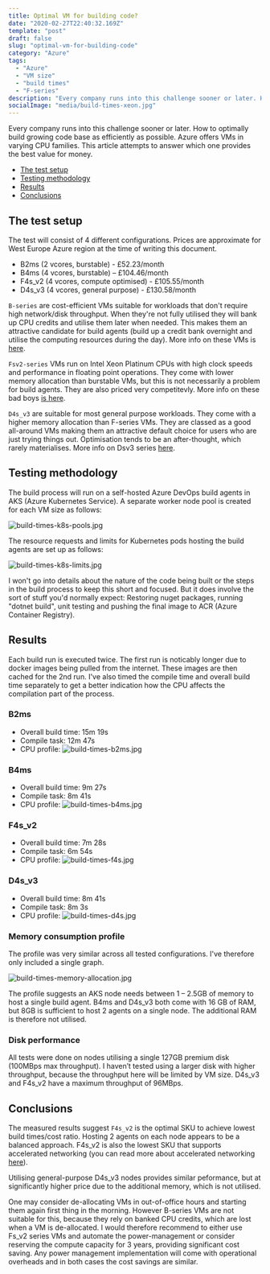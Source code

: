 ```yaml
---
title: Optimal VM for building code?
date: "2020-02-27T22:40:32.169Z"
template: "post"
draft: false
slug: "optimal-vm-for-building-code"
category: "Azure"
tags:
  - "Azure"
  - "VM size"
  - "build times"
  - "F-series"
description: "Every company runs into this challenge sooner or later. How to optimally build growing code base as efficiently as possible. Azure offers VMs with varying CPU families. This article attempts to answer which one provides the best value for money."
socialImage: "media/build-times-xeon.jpg"
---
```


Every company runs into this challenge sooner or later. How to optimally build growing code base as efficiently as possible. Azure offers VMs in varying CPU families. This article attempts to answer which one provides the best value for money.

- [The test setup](#the-test-setup)
- [Testing methodology](#testing-methodology)
- [Results](#results)
- [Conclusions](#conclusions)

## The test setup

The test will consist of 4 different configurations. Prices are approximate for West Europe Azure region at the time of writing this document.

- B2ms (2 vcores, burstable) - £52.23/month
- B4ms (4 vcores, burstable) – £104.46/month
- F4s_v2 (4 vcores, compute optimised) - £105.55/month
- D4s_v3 (4 vcores, general purpose) - £130.58/month

`B-series` are cost-efficient VMs suitable for workloads that don't require high network/disk throughput. When they're not fully utilised they will bank up CPU credits and utilise them later when needed. This makes them an attractive candidate for build agents (build up a credit bank overnight and utilise the computing resources during the day). More info on these VMs is [here](https://azure.microsoft.com/en-gb/blog/introducing-b-series-our-new-burstable-vm-size/).

`Fsv2-series` VMs run on Intel Xeon Platinum CPUs with high clock speeds and performance in floating point operations. They come with lower memory allocation than burstable VMs, but this is not necessarily a problem for build agents. They are also priced very competitevly. More info on these bad boys [is here](https://docs.microsoft.com/en-us/azure/virtual-machines/fsv2-series).

`D4s_v3` are suitable for most general purpose workloads. They come with a higher memory allocation than F-series VMs. They are classed as a good all-around VMs making them an attractive default choice for users who are just trying things out. Optimisation tends to be an after-thought, which rarely materialises. More info on Dsv3 series [here](https://docs.microsoft.com/en-us/azure/virtual-machines/dv3-dsv3-series).

## Testing methodology

The build process will run on a self-hosted Azure DevOps build agents in AKS (Azure Kubernetes Service). A separate worker node pool is created for each VM size as follows:

![build-times-k8s-pools.jpg](/media/build-times-k8s-pools.jpg)

The resource requests and limits for Kubernetes pods hosting the build agents are set up as follows:

![build-times-k8s-limits.jpg](/media/build-times-k8s-limits.jpg)

 I won't go into details about the nature of the code being built or the steps in the build process to keep this short and focused. But it does involve the sort of stuff you'd normally expect: Restoring nuget packages, running "dotnet build", unit testing and pushing the final image to ACR (Azure Container Registry).

## Results

Each build run is executed twice. The first run is noticably longer due to docker images being pulled from the internet. These images are then cached for the 2nd run. I've also timed the compile time and overall build time separately to get a better indication how the CPU affects the compilation part of the process. 

### B2ms

- Overall build time: 15m 19s
- Compile task: 12m 47s
- CPU profile:
 ![build-times-b2ms.jpg](/media/build-times-b2ms.jpg)

 ### B4ms

- Overall build time: 9m 27s
- Compile task: 8m 41s
- CPU profile:
![build-times-b4ms.jpg](/media/build-times-b4ms.jpg)

### F4s_v2

- Overall build time: 7m 28s
- Compile task: 6m 54s
- CPU profile:
![build-times-f4s.jpg](/media/build-times-f4s.jpg)

### D4s_v3

- Overall build time: 8m 41s
- Compile task: 8m 3s
- CPU profile:
![build-times-d4s.jpg](/media/build-times-d4s.jpg)

### Memory consumption profile

The profile was very similar across all tested configurations. I've therefore only included a single graph. 

![build-times-memory-allocation.jpg](/media/build-times-memory-allocation.jpg)

The profile suggests an AKS node needs between 1 – 2.5GB of memory to host a single build agent. B4ms and D4s_v3 both come with 16 GB of RAM, but 8GB is sufficient to host 2 agents on a single node. The additional RAM is therefore not utilised.

### Disk performance

All tests were done on nodes utilising a single 127GB premium disk (100MBps max throughput). I haven’t tested using a larger disk with higher throughput, because the throughput here will be limited by VM size. D4s_v3 and F4s_v2 have a maximum throughput of 96MBps. 

## Conclusions

The measured results suggest `F4s_v2` is the optimal SKU to achieve lowest build times/cost ratio. Hosting 2 agents on each node appears to be a balanced approach. F4s_v2 is also the lowest SKU that supports accelerated networking (you can read more about accelerated networking [here](https://azure.microsoft.com/en-gb/blog/maximize-your-vm-s-performance-with-accelerated-networking-now-generally-available-for-both-windows-and-linux/)).

Utilising general-purpose D4s_v3 nodes provides similar peformance, but at significantly higher price due to the additional memory, which is not utilised.

One may consider de-allocating VMs in out-of-office hours and starting them again first thing in the morning. However B-series VMs are not suitable for this, because they rely on banked CPU credits, which are lost when a VM is de-allocated. I would therefore recommend to either use Fs_v2 series VMs and automate the power-management or consider reserving the compute capacity for 3 years, providing significant cost saving. Any power management implementation will come with operational overheads and in both cases the cost savings are similar.